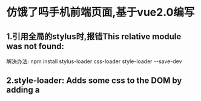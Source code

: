 # 仿饿了吗手机前端页面,基于vue2.0编写
## 1.引用全局的stylus时,报错This relative module was not found:
解决办法:
npm install stylus-loader css-loader style-loader --save-dev
## 2.style-loader: Adds some css to the DOM by adding a <style> tag
解决办法:
在下面添上
include: [
/src/,
。。。。
]
可以了
include:是代表我们解析的文件只包含那些东西
include: [] 这里用一个数组来包括的要解析的文件夹路径
{
      test: /\.styl$/, loader: 'style-loader!css-loader!stylus-loader',include: []
}
## 3.expected "indent", got "."
因为第二行的.border-1px报错
解决办法:
expected "indent", got "." 在写stylus时碰到这种问题，肯定是由于编辑器使用了不一样的缩进方式，
需要进行设置即可。因为他在你的编辑器中可能是对齐了的，但是实际并没有
.border-1px加几个空格就好了
## 4.配置mock,视频中在dev-server.js中配置，项目中在webpack.dev.conf.js中配置
首先
// nodejs开发框架express，用来简化操作
const express = require('express')
// 创建node.js的express开发框架的实例
const app = express()
// 引用的json地址
var appData = require('../data.json')
// json某一个key
var seller = appData.seller;
var goods = appData.goods;
var ratings = appData.ratings;
var apiRoutes = express.Router();
app.use('/api', apiRoutes);
然后找到devServer,添加
  before(app) {
    app.get('/api/seller', (req, res) => {
      res.json({
        // 这里是你的json内容
        errno: 0,
        data: seller
      })
    }),
    app.get('/api/goods', (req, res) => {
      res.json({
        // 这里是你的json内容
        errno: 0,
        data: goods
      })
    }),
    app.get('/api/ratings', (req, res) => {
      res.json({
        // 这里是你的json内容
        errno: 0,
        data: ratings
      })
    })
  }
再访问本地数据就可以了
## 5.使用vue-resource之前要安装vue-resource，然后在index.js中执行
Vue.use(VueResource)
执行之后才可以使用
## 6.在main.js中加载的公共样式index.styl,这样App.vue里面就可以直接使用加载进来的公共样式
## 7.水平居中
  ### 7.1 margin和width实现水平居中
  父元素有明确的宽度,配合margin的左右值为“auto”实现效果
  ### 7.2 inline-block实现水平居中方法
  父容器中设置text-align的属性为“center”,子元素设置display : inline-block
  ### 7.3 浮动实现水平居中的方法 https://www.w3cplus.com/css/elements-horizontally-center-with-css.html
## 8.垂直居中
  ### 8.1 单行文本
  只需为它们添加等值的 padding-top 和 padding-bottom 就可以实现垂直居中
  ### 8.2 多行文本
  同样可以使用等值 padding-top 和 padding-bottom 的方式实现垂直居中。如果你在使用过程中发现这种方法没见效，
  那么你可以通过 CSS 为文本设置一个类似 table-cell 的父级容器，然后使用 vertical-align 属性实现垂直居中
  ### 8.3 flex布局
## 9.better-scroll
  ### 9.1 在package.json中添加依赖
     "better-scroll": "^1.5.5"
     然后运行npm stall
  ### 9.2 添加ref
    ref="menuWrapper"
    ref="foodWrapper"
  ### 9.3 添加初始化逻辑
       methods:{
            _initScroll:function () {
               this.menuScroll = new BScroll(this.$refs.menuWrapper, {});
                       this.foodScroll = new BScroll(this.$refs.foodWrapper, {});
            }
       },
  ### 9.4 获取数据后调用初始化方法
     this.$http.get('/api/goods').then((response)=> {
            response = response.body;
            if (response.errno === 0) {
              this.goods = response.data;
              this._initScroll();
            }
     });
